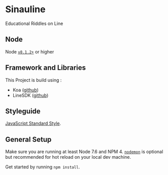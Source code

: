 # Sinauline
Educational Riddles on Line

## Node
Node [`v8.1.2+`][2] or higher

## Framework and Libraries
This Project is build using :
- Koa ([github][1])
- LineSDK ([github][4])

## Styleguide
[JavaScript Standard Style][5].

## General Setup

Make sure you are running at least Node 7.6 and NPM 4. [`nodemon`][3] is optional but recommended for hot reload on your local dev machine.

Get started by running `npm install`.

[1]: https://github.com/koajs
[2]: https://nodejs.org/en/
[3]: https://nodemon.io/
[4]: https://github.com/line/line-bot-sdk-nodejs
[5]: http://standardjs.com